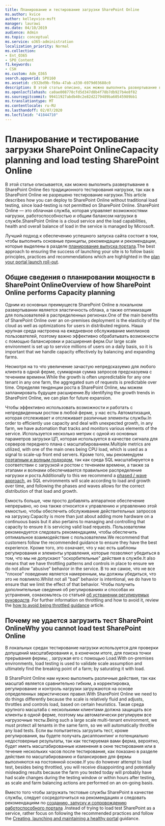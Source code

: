 ```yaml
---
title: Планирование и тестирование загрузки SharePoint Online
ms.author: kvice
author: kelleyvice-msft
manager: laurawi
ms.date: 04/10/2019
audience: Admin
ms.topic: conceptual
ms.service: o365-administration
localization_priority: Normal
ms.collection:
- Ent_O365
- SPO_Content
f1.keywords:
- CSH
ms.custom: Adm_O365
search.appverid: SPO160
ms.assetid: c932bd9b-fb9a-47ab-a330-6979d03688c0
description: В этой статье описано, как можно выполнить развертывание в SharePoint Online без проведения традиционных нагрузочного тестирования, так как оно не разрешено.
ms.openlocfilehash: ca0ae008778cfd5d347d8b4f78b7db927b4e8f82
ms.sourcegitcommit: 99411927abdb40c2e82d2279489ba60545989bb1
ms.translationtype: MT
ms.contentlocale: ru-RU
ms.lasthandoff: 02/07/2020
ms.locfileid: "41844710"
---
```

# <a name="capacity-planning-and-load-testing-sharepoint-online"></a><span data-ttu-id="d71f9-103">Планирование и тестирование загрузки SharePoint Online</span><span class="sxs-lookup"><span data-stu-id="d71f9-103">Capacity planning and load testing SharePoint Online</span></span>
<span data-ttu-id="d71f9-104">В этой статье описывается, как можно выполнить развертывание в SharePoint Online без традиционного тестирования нагрузки, так как в SharePoint Online не разрешено тестирование нагрузки.</span><span class="sxs-lookup"><span data-stu-id="d71f9-104">This article describes how you can deploy to SharePoint Online without traditional load testing, since load-testing is not permitted on SharePoint Online.</span></span> <span data-ttu-id="d71f9-105">SharePoint Online — это облачная служба, которая управляет возможностями нагрузки, работоспособностью и общим балансом нагрузки в службе.</span><span class="sxs-lookup"><span data-stu-id="d71f9-105">SharePoint Online is a cloud service and the load capabilities, health and overall balance of load in the service is managed by Microsoft.</span></span>
  
<span data-ttu-id="d71f9-106">Лучший подход к обеспечению успешного запуска сайта состоит в том, чтобы выполнить основные принципы, рекомендации и рекомендации, которые выделены в разделе [планирование выпуска портала](https://docs.microsoft.com/office365/enterprise/planportallaunchroll-out).</span><span class="sxs-lookup"><span data-stu-id="d71f9-106">The best approach to ensuring the success of launching your site is to follow basic principles, practices and recommendations which are highlighted in the [plan your portal launch roll-out](https://docs.microsoft.com/office365/enterprise/planportallaunchroll-out).</span></span>

## <a name="overview-of-how-sharepoint-online-performs-capacity-planning"></a><span data-ttu-id="d71f9-107">Общие сведения о планировании мощности в SharePoint Online</span><span class="sxs-lookup"><span data-stu-id="d71f9-107">Overview of how SharePoint Online performs Capacity planning</span></span> 
<span data-ttu-id="d71f9-108">Одним из основных преимуществ SharePoint Online в локальном развертывании является эластичность облака, а также оптимизация для пользователей в распределенных регионах.</span><span class="sxs-lookup"><span data-stu-id="d71f9-108">One of the main benefits of SharePoint Online over an on-premises deployment is the elasticity of the cloud as well as optimizations for users in distributed regions.</span></span> <span data-ttu-id="d71f9-109">Наша крупная среда настроена на ежедневное обслуживание миллионов пользователей, поэтому важно эффективно обрабатывать возможности с помощью балансировки и расширения ферм.</span><span class="sxs-lookup"><span data-stu-id="d71f9-109">Our large scale environment is set up to service millions of users on a daily basis, so it is important that we handle capacity effectively by balancing and expanding farms.</span></span>
  
<span data-ttu-id="d71f9-110">Несмотря на то что увеличение зачастую непредсказуемо для любого клиента в одной ферме, суммарная сумма запросов предсказуема с течением времени.</span><span class="sxs-lookup"><span data-stu-id="d71f9-110">While the growth is often unpredictable for any one tenant in any one farm, the aggregated sum of requests is predictable over time.</span></span> <span data-ttu-id="d71f9-111">Определяя тенденции роста в SharePoint Online, мы можем запланировать будущее расширение.</span><span class="sxs-lookup"><span data-stu-id="d71f9-111">By identifying the growth trends in SharePoint Online, we can plan for future expansion.</span></span>
  
<span data-ttu-id="d71f9-112">Чтобы эффективно использовать возможности и работать с непредвиденным ростом в любой ферме, у нас есть Автоматизация, которая отслеживает и отслеживает различные элементы службы.</span><span class="sxs-lookup"><span data-stu-id="d71f9-112">In order to efficiently use capacity and deal with unexpected growth, in any farm, we have automation that tracks and monitors various elements of the service.</span></span> <span data-ttu-id="d71f9-113">Используется несколько метрик с одной из основных параметров загрузки ЦП, которая используется в качестве сигнала для серверов переднего плана с масштабированием.</span><span class="sxs-lookup"><span data-stu-id="d71f9-113">Multiple metrics are utilized, with one of the main ones being CPU load, which is used as a signal to scale-up front end servers.</span></span> <span data-ttu-id="d71f9-114">Кроме того, мы рекомендуем [поэтапным и волным подходом](https://docs.microsoft.com/office365/enterprise/planportallaunchroll-out), так как среда SQL масштабируется в соответствии с загрузкой и ростом с течением времени, а также за этапами и волнами обеспечивается правильное распределение нагрузки и роста.</span><span class="sxs-lookup"><span data-stu-id="d71f9-114">Additionally to this we recommend a [phased / wave approach](https://docs.microsoft.com/office365/enterprise/planportallaunchroll-out), as SQL environments will scale according to load and growth over time, and following the phases and waves allows for the correct distribution of that load and growth.</span></span> 

<span data-ttu-id="d71f9-115">Емкость больше, чем просто добавлять аппаратное обеспечение непрерывно, но она также относится к управлению и управлению этой емкостью, чтобы обеспечить обслуживание действительных запросов на загрузку.</span><span class="sxs-lookup"><span data-stu-id="d71f9-115">Capacity is more than just about adding more hardware on a continuous basis but it also pertains to managing and controlling that capacity to ensure it is servicing valid load requests.</span></span> <span data-ttu-id="d71f9-116">Пользователям рекомендуется следовать рекомендациям, чтобы обеспечить оптимальное взаимодействие с пользователем.</span><span class="sxs-lookup"><span data-stu-id="d71f9-116">We recommend that customers follow the recommended guidance to ensure they have the best experience.</span></span> <span data-ttu-id="d71f9-117">Кроме того, это означает, что у нас есть шаблоны регулирования и элементы управления, которые позволяют убедиться в том, что мы не допускают "оскорбительные" действия в службе.</span><span class="sxs-lookup"><span data-stu-id="d71f9-117">It also means that we have throttling patterns and controls in place to ensure we do not allow "abusive" behavior in the service.</span></span> <span data-ttu-id="d71f9-118">В то же самое, что не все "плохое" поведение является намеренным, мы должны убедиться, что это не повлияло.</span><span class="sxs-lookup"><span data-stu-id="d71f9-118">Whilst not all "bad" behavior is intentional, we do have to ensure that we limit the effect of that behavior.</span></span> <span data-ttu-id="d71f9-119">Чтобы получить дополнительные сведения об регулированиях и способах их устранения, ознакомьтесь со статьей [об устранении регулируемых руководств](https://docs.microsoft.com/sharepoint/dev/general-development/how-to-avoid-getting-throttled-or-blocked-in-sharepoint-online) .</span><span class="sxs-lookup"><span data-stu-id="d71f9-119">For further information on throttling and how to avoid it, review the [how to avoid being throttled guidance](https://docs.microsoft.com/sharepoint/dev/general-development/how-to-avoid-getting-throttled-or-blocked-in-sharepoint-online) article.</span></span>

## <a name="why-you-cannot-load-test-sharepoint-online"></a><span data-ttu-id="d71f9-120">Почему не удается загрузить тест SharePoint Online</span><span class="sxs-lookup"><span data-stu-id="d71f9-120">Why you cannot load test SharePoint Online</span></span>
<span data-ttu-id="d71f9-121">В локальных средах тестирование нагрузки используется для проверки допущений масштабирования и, в конечном итоге, для поиска точки прерывания фермы; , загружая его с помощью Load.</span><span class="sxs-lookup"><span data-stu-id="d71f9-121">With on-premises environments, load testing is used to validate scale assumption and ultimately find the breaking point of a farm; by saturating it with load.</span></span> 

<span data-ttu-id="d71f9-122">В SharePoint Online нам нужно выполнить различные действия, так как масштаб является сравнительно гибким, а корректировка, регулирование и контроль нагрузки загружаются на основе определенных эвристических правил.</span><span class="sxs-lookup"><span data-stu-id="d71f9-122">With SharePoint Online we need to do things differently because the scale is relatively fluid and adjusts, throttles and controls load, based on certain heuristics.</span></span> <span data-ttu-id="d71f9-123">Такая среда крупного масштаба с несколькими клиентами должна защищать все клиенты в одной ферме, поэтому мы автоматически регулируем все нагрузочные тесты.</span><span class="sxs-lookup"><span data-stu-id="d71f9-123">Being such a large scale multi-tenant environment, we must protect all tenants in the same farm, so we will automatically throttle any load tests.</span></span> <span data-ttu-id="d71f9-124">Если вы попытаетесь загрузить тест, кроме регулирования, вы будете получать дисаппоинтинг и потенциально недостоверные результаты, так как тестируемая вами ферма, вероятно, будет иметь масштабированные изменения в окне тестирования или в течение нескольких часов после тестирования, как показано в разделе действия по масштабированию и балансировке для фермы выполняются на постоянной основе.</span><span class="sxs-lookup"><span data-stu-id="d71f9-124">If you do however attempt to load test, besides being throttled, you will receive disappointing and potentially misleading results because the farm you tested today will probably have had scale changes during the testing window or within hours after testing, as scale and farm balancing actions are performed on an on-going basis.</span></span>

<span data-ttu-id="d71f9-125">Вместо того чтобы загружать тестовые службы SharePoint в качестве службы, следует сосредоточиться на рекомендациях и следовать рекомендациям по [созданию, запуску и сопровождению работоспособного портала](https://go.microsoft.com/fwlink/?linkid=2105838) .</span><span class="sxs-lookup"><span data-stu-id="d71f9-125">Instead of trying to load test SharePoint as a service, rather focus on following the recommended practices and follow the [Creating, launching and maintaining a healthy portal](https://go.microsoft.com/fwlink/?linkid=2105838) guidance.</span></span>
